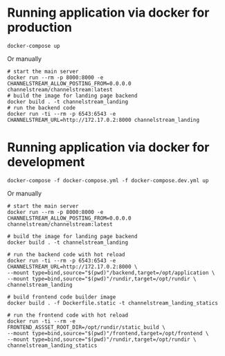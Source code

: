 # Running application via docker for production

    docker-compose up
    
Or manually

    # start the main server
    docker run --rm -p 8000:8000 -e CHANNELSTREAM_ALLOW_POSTING_FROM=0.0.0.0 channelstream/channelstream:latest
    # build the image for landing page backend
    docker build . -t channelstream_landing
    # run the backend code
    docker run -ti --rm -p 6543:6543 -e CHANNELSTREAM_URL=http://172.17.0.2:8000 channelstream_landing

   
# Running application via docker for development

    docker-compose -f docker-compose.yml -f docker-compose.dev.yml up

Or manually
   
    # start the main server
    docker run --rm -p 8000:8000 -e CHANNELSTREAM_ALLOW_POSTING_FROM=0.0.0.0 channelstream/channelstream:latest
    
    # build the image for landing page backend
    docker build . -t channelstream_landing
    
    # run the backend code with hot reload
    docker run -ti --rm -p 6543:6543 -e CHANNELSTREAM_URL=http://172.17.0.2:8000 \
    --mount type=bind,source="$(pwd)"/backend,target=/opt/application \
    --mount type=bind,source="$(pwd)"/rundir,target=/opt/rundir \
    channelstream_landing
    
    # build frontend code builder image
    docker build . -f Dockerfile.static -t channelstream_landing_statics
    
    # run the frontend code with hot reload
    docker run -ti --rm -e FRONTEND_ASSSET_ROOT_DIR=/opt/rundir/static_build \
    --mount type=bind,source="$(pwd)"/frontend,target=/opt/frontend \
    --mount type=bind,source="$(pwd)"/rundir,target=/opt/rundir \
    channelstream_landing_statics
